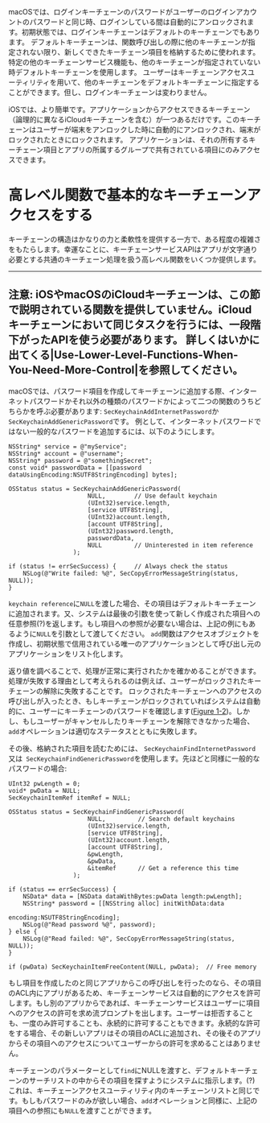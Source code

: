 macOSでは、ログインキーチェーンのパスワードがユーザーのログインアカウントのパスワードと同じ時、ログインしている間は自動的にアンロックされます。初期状態では、ログインキーチェーンはデフォルトのキーチェーンでもあります。
デフォルトキーチェーンは、関数呼び出しの際に他のキーチェーンが指定されない限り、新しくできたキーチェーン項目を格納するために使われます。特定の他のキーチェーンサービス機能も、他のキーチェーンが指定されていない時デフォルトキーチェーンを使用します。
ユーザーはキーチェーンアクセスユーティリティを用いて、他のキーチェーンをデフォルトキーチェーンに指定することができます。但し、ログインキーチェーンは変わりません。

iOSでは、より簡単です。アプリケーションからアクセスできるキーチェーン（論理的に異なるiCloudキーチェーンを含む）が一つあるだけです。このキーチェーンはユーザーが端末をアンロックした時に自動的にアンロックされ、端末がロックされたときにロックされます。
アプリケーションは、それの所有するキーチェーン項目とアプリの所属するグループで共有されている項目にのみアクセスできます。


# 高レベル関数で基本的なキーチェーンアクセスをする

キーチェーンの構造はかなりの力と柔軟性を提供する一方で、ある程度の複雑さをもたらします。幸運なことに、キーチェーンサービスAPIはアプリが文字通り必要とする共通のキーチェーン処理を扱う高レベル関数をいくつか提供します。

 ----------------------
注意: iOSやmacOSのiCloudキーチェーンは、この節で説明されている関数を提供していません。iCloudキーチェーンにおいて同じタスクを行うには、一段階下がったAPIを使う必要があります。
詳しくはいかに出てくる|Use-Lower-Level-Functions-When-You-Need-More-Control|を参照してください。
 ----------------------

macOSでは、パスワード項目を作成してキーチェーンに追加する際、インターネットパスワードかそれ以外の種類のパスワードかによって二つの関数のうちどちらかを呼ぶ必要があります: `SecKeychainAddInternetPassword`か`SecKeychainAddGenericPassword`です。
例として、インターネットパスワードではない一般的なパスワードを追加するには、以下のようにします。

```
NSString* service = @"myService";
NSString* account = @"username";
NSString* password = @"somethingSecret";
const void* passwordData = [[password dataUsingEncoding:NSUTF8StringEncoding] bytes];
 
OSStatus status = SecKeychainAddGenericPassword(
                      NULL,        // Use default keychain
                      (UInt32)service.length,
                      [service UTF8String],
                      (UInt32)account.length,
                      [account UTF8String],
                      (UInt32)password.length,
                      passwordData,
                      NULL         // Uninterested in item reference
                  );
 
if (status != errSecSuccess) {     // Always check the status
    NSLog(@"Write failed: %@", SecCopyErrorMessageString(status, NULL));
}
```

`keychain reference`に`NULL`を渡した場合、その項目はデフォルトキーチェーンに追加されます。又、システムは最後の引数を使って新しく作成された項目への任意参照(?)を返します。もし項目への参照が必要ない場合は、上記の例にもあるように`NULL`を引数として渡してください。
`add`関数はアクセスオブジェクトを作成し、初期状態で信用されている唯一のアプリケーションとして呼び出し元のアプリケーションをリスト化します。

返り値を調べることで、処理が正常に実行されたかを確かめることができます。処理が失敗する理由として考えられるのは例えば、ユーザーがロックされたキーチェーンの解除に失敗することです。
ロックされたキーチェーンへのアクセスの呼び出しが入ったとき、もしキーチェーンがロックされていればシステムは自動的に、ユーザーにキーチェーンのパスワードを確認します([Figure 1-2](https://developer.apple.com/library/content/documentation/Security/Conceptual/keychainServConcepts/02concepts/concepts.html#//apple_ref/doc/uid/TP30000897-CH204-SW8))。しかし、もしユーザーがキャンセルしたりキーチェーンを解除できなかった場合、`add`オペレーションは適切なステータスとともに失敗します。

その後、格納された項目を読むためには、 `SecKeychainFindInternetPassword`又は` SecKeychainFindGenericPassword`を使用します。先ほどと同様に一般的なパスワードの場合:

```
UInt32 pwLength = 0;
void* pwData = NULL;
SecKeychainItemRef itemRef = NULL;
 
OSStatus status = SecKeychainFindGenericPassword(
                      NULL,         // Search default keychains
                      (UInt32)service.length,
                      [service UTF8String],
                      (UInt32)account.length,
                      [account UTF8String],
                      &pwLength,
                      &pwData,
                      &itemRef      // Get a reference this time
                  );
 
if (status == errSecSuccess) {
    NSData* data = [NSData dataWithBytes:pwData length:pwLength];
    NSString* password = [[NSString alloc] initWithData:data
                                               encoding:NSUTF8StringEncoding];
    NSLog(@"Read password %@", password);
} else {
    NSLog(@"Read failed: %@", SecCopyErrorMessageString(status, NULL));
}
 
if (pwData) SecKeychainItemFreeContent(NULL, pwData);  // Free memory
```

もし項目を作成したのと同じアプリからこの呼び出しを行ったのなら、その項目のACL内にアプリがあるため、キーチェーンサービスは自動的にアクセスを許可します。もし別のアプリからであれば、キーチェーンサービスはユーザーに項目へのアクセスの許可を求め流プロンプトを出します。ユーザーは拒否することも、一度のみ許可することも、永続的に許可することもできます。永続的な許可をする場合、その新しいアプリはその項目のACLに追加され、その後そのアプリからその項目へのアクセスについてユーザーからの許可を求めることはありません。


キーチェーンのパラメーターとして`find`にNULLを渡すと、デフォルトキーチェーンのサーチリストの中からその項目を探すようにシステムに指示します。(?)
これは、キーチェーンアクセスユーティリティ内のキーチェーンリストと同じです。もしもパスワードのみが欲しい場合、`add`オペレーションと同様に、上記の項目への参照にも`NULL`を渡すことができます。

